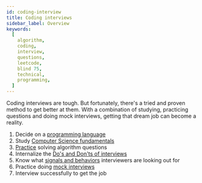 ```yaml
---
id: coding-interview
title: Coding interviews
sidebar_label: Overview
keywords:
  [
    algorithm,
    coding,
    interview,
    questions,
    leetcode,
    blind 75,
    technical,
    programming,
  ]
---
```


<head>
  <title>All you need to know about acing the coding interview | Tech Interview Handbook</title>
  <meta property="og:title" content="All you need to know about acing the coding interview | Tech Interview Handbook"/>
</head>

Coding interviews are tough. But fortunately, there's a tried and proven method to get better at them. With a combination of studying, practicing questions and doing mock interviews, getting that dream job can become a reality.

1. Decide on a [programming language](./picking-a-language.md)
1. Study [Computer Science fundamentals](./study-and-practice.md)
1. [Practice](./study-and-practice.md) solving algorithm questions
1. Internalize the [Do's and Don'ts of interviews](./cheatsheet.md)
1. Know what [signals and behaviors](./coding-signals.md) interviewers are looking out for
1. Practice doing [mock interviews](./mock-interviews.md)
1. Interview successfully to get the job
